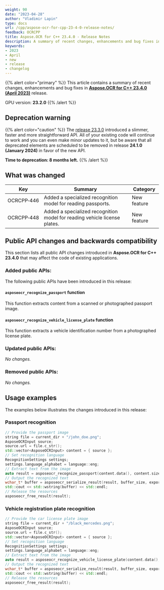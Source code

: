 ```yaml
---
weight: 90
date: "2023-04-28"
author: "Vladimir Lapin"
type: docs
url: /cpp/aspose-ocr-for-cpp-23-4-0-release-notes/
feedback: OCRCPP
title: Aspose.OCR for C++ 23.4.0 - Release Notes
description: A summary of recent changes, enhancements and bug fixes in Aspose.OCR for C++ 23.4.0 (April 2023) release.
keywords:
- 2023
- April
- new
- release
- changelog
---
```


{{% alert color="primary" %}}
This article contains a summary of recent changes, enhancements and bug fixes in [**Aspose.OCR for C++ 23.4.0 (April 2023)**](https://www.nuget.org/packages/Aspose.Ocr.Cpp/23.4.0) release.

GPU version: **23.2.0**
{{% /alert %}}

## Deprecation warning

{{% alert color="caution" %}}
The [release 23.3.0](/ocr/cpp/aspose-ocr-for-cpp-23-3-0-release-notes/) introduced a slimmer, faster and more straightforward API. All of your existing code will continue to work and you can even make minor updates to it, but be aware that all deprecated elements are scheduled to be removed in release **24.1.0 (January 2024)** in favor of the new API.

**Time to deprecation: 8 months left.**
{{% /alert %}}

## What was changed

Key | Summary | Category
--- | ------- | --------
OCRCPP&#8209;446 | Added a specialized recognition model for reading passports. | New feature
OCRCPP&#8209;448 | Added a specialized recognition model for reading vehicle license plates. | New feature

## Public API changes and backwards compatibility

This section lists all public API changes introduced in **Aspose.OCR for C++ 23.4.0** that may affect the code of existing applications.

### Added public APIs:

The following public APIs have been introduced in this release:

#### `asposeocr_recognize_passport` function

This function extracts content from a scanned or photographed passport image.

#### `asposeocr_recognize_vehicle_license_plate` function

This function extracts a vehicle identification number from a photographed license plate.

### Updated public APIs:

_No changes._

### Removed public APIs:

_No changes._

## Usage examples

The examples below illustrates the changes introduced in this release:

### Passport recognition

```cpp
// Provide the passport image
string file = current_dir + "/john_doe.png";
AsposeOCRInput source;
source.url = file.c_str();
std::vector<AsposeOCRInput> content = { source };
// Set recognition language
RecognitionSettings settings;
settings.language_alphabet = language::eng;
// Extract text from the image
auto result = asposeocr_recognize_passport(content.data(), content.size(), settings);
// Output the recognized text
wchar_t* buffer = asposeocr_serialize_result(result, buffer_size, export_format::text);
std::cout << std::wstring(buffer) << std::endl;
// Release the resources
asposeocr_free_result(result);
```

### Vehicle registration plate recognition

```cpp
// Provide the car license plate image
string file = current_dir + "/black_mercedes.png";
AsposeOCRInput source;
source.url = file.c_str();
std::vector<AsposeOCRInput> content = { source };
// Set recognition language
RecognitionSettings settings;
settings.language_alphabet = language::eng;
// Extract text from the image
auto result = asposeocr_recognize_vehicle_license_plate(content.data(), content.size(), settings);
// Output the recognized text
wchar_t* buffer = asposeocr_serialize_result(result, buffer_size, export_format::text);
std::cout << std::wstring(buffer) << std::endl;
// Release the resources
asposeocr_free_result(result);
```
